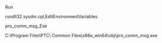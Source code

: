 Run

rundll32 sysdm.cpl,EditEnvironmentVariables

pro_comm_msg_Exe

C:\Program Files\PTC\        Common Files\x86e_win64\obj\pro_comm_msg.exe

